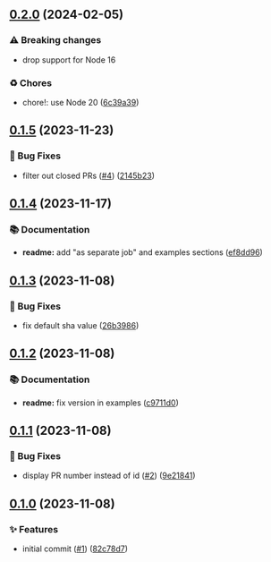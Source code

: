 ## [0.2.0](https://github.com/insurgent-lab/is-in-pr-action/compare/v0.1.5...v0.2.0) (2024-02-05)


### ⚠ Breaking changes

* drop support for Node 16

### ♻️ Chores

* chore!: use Node 20 ([6c39a39](https://github.com/insurgent-lab/is-in-pr-action/commit/6c39a396e3b862d4b10ef66b90ff72177b52ca64))

## [0.1.5](https://github.com/insurgent-lab/is-in-pr-action/compare/v0.1.4...v0.1.5) (2023-11-23)


### 🐛 Bug Fixes

* filter out closed PRs ([#4](https://github.com/insurgent-lab/is-in-pr-action/issues/4)) ([2145b23](https://github.com/insurgent-lab/is-in-pr-action/commit/2145b2391c6565f4da2d77ac7633ff1c4010871d))

## [0.1.4](https://github.com/insurgent-lab/is-in-pr-action/compare/v0.1.3...v0.1.4) (2023-11-17)


### 📚 Documentation

* **readme:** add "as separate job" and examples sections ([ef8dd96](https://github.com/insurgent-lab/is-in-pr-action/commit/ef8dd96de1a114337e4213c1007b9d71b6a4635e))

## [0.1.3](https://github.com/insurgent-lab/is-in-pr-action/compare/v0.1.2...v0.1.3) (2023-11-08)


### 🐛 Bug Fixes

* fix default sha value ([26b3986](https://github.com/insurgent-lab/is-in-pr-action/commit/26b39860439d7ffb2792b8b199a5733342f54b18))

## [0.1.2](https://github.com/insurgent-lab/is-in-pr-action/compare/v0.1.1...v0.1.2) (2023-11-08)


### 📚 Documentation

* **readme:** fix version in examples ([c9711d0](https://github.com/insurgent-lab/is-in-pr-action/commit/c9711d099789bf00aad8633f7b65a24b01b08719))

## [0.1.1](https://github.com/insurgent-lab/is-in-pr-action/compare/v0.1.0...v0.1.1) (2023-11-08)


### 🐛 Bug Fixes

* display PR number instead of id ([#2](https://github.com/insurgent-lab/is-in-pr-action/issues/2)) ([9e21841](https://github.com/insurgent-lab/is-in-pr-action/commit/9e21841900b499cc621786b68e581707964ea08e))

## [0.1.0](https://github.com/insurgent-lab/is-in-pr-action/compare/1a191fcc60515c65a9bf978ec1996d2d07f52599...v0.1.0) (2023-11-08)


### ✨ Features

* initial commit ([#1](https://github.com/insurgent-lab/is-in-pr-action/issues/1)) ([82c78d7](https://github.com/insurgent-lab/is-in-pr-action/commit/a24adc05e831fc6c05089f7add193d51abe22537))

